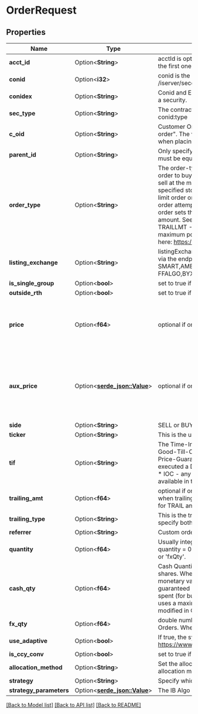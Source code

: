 # OrderRequest

## Properties

Name | Type | Description | Notes
------------ | ------------- | ------------- | -------------
**acct_id** | Option<**String**> | acctId is optional. It should be one of the accounts returned by /iserver/accounts. If not passed, the first one in the list is selected.  | [optional]
**conid** | Option<**i32**> | conid is the identifier of the security you want to trade, you can find the conid with /iserver/secdef/search.  | [optional]
**conidex** | Option<**String**> | Conid and Exchange - Can be used instead of conid when specifying the contract identifier of a security.  | [optional]
**sec_type** | Option<**String**> | The contract-identifier (conid) and security type (type) specified as a concatenated value, conid:type | [optional]
**c_oid** | Option<**String**> | Customer Order ID. An arbitrary string that can be used to identify the order, e.g \"my-fb-order\". The value must be unique for a 24h span. Please do not set this value for child orders when placing a bracket order.  | [optional]
**parent_id** | Option<**String**> | Only specify for child orders when placing bracket orders. The parentId for the child order(s) must be equal to the cOId (customer order id) of the parent.  | [optional]
**order_type** | Option<**String**> | The order-type determines what type of order you want to send.   * LMT - A limit order is an order to buy or sell at the specified price or better.   * MKT - A market order is an order to buy or sell at the markets current NBBO.   * STP - A stop order becomes a market order once the specified stop price is attained or penetrated.   * STOP_LIMIT - A stop limit order becomes a limit order once the specified stop price is attained or penetrated.   * MIDPRICE - A MidPrice order attempts to fill at the current midpoint of the NBBO or better.   * TRAIL - A sell trailing stop order sets the stop price at a fixed amount below the market price with an attached \"trailing\" amount. See more details here: https://ndcdyn.interactivebrokers.com/en/index.php?f=605   * TRAILLMT - A trailing stop limit order is designed to allow an investor to specify a limit on the maximum possible loss, without setting a limit on the maximum possible gain.     See more details here: https://ndcdyn.interactivebrokers.com/en/index.php?f=606  | [optional]
**listing_exchange** | Option<**String**> | listingExchange is optional. By default we use \"SMART\" routing. Possible values are available via the endpoint: /iserver/contract/{conid}/info, see **valid_exchange** e.g: SMART,AMEX,NYSE,CBOE,ISE,CHX,ARCA,ISLAND,DRCTEDGE,BEX,BATS,EDGEA,CSFBALGO,JE FFALGO,BYX,IEX,FOXRIVER,TPLUS1,NYSENAT,PSX  | [optional]
**is_single_group** | Option<**bool**> | set to true if you want to place a single group orders(OCA)  | [optional]
**outside_rth** | Option<**bool**> | set to true if the order can be executed outside regular trading hours.  | [optional]
**price** | Option<**f64**> | optional if order is LMT, or STOP_LIMIT, this is the limit price. For STP|TRAIL this is the stop price. For MIDPRICE this is the option price cap.  | [optional]
**aux_price** | Option<[**serde_json::Value**](.md)> | optional if order is STOP_LIMIT|TRAILLMT, this is the stop price. You must specify both price and auxPrice for STOP_LIMIT|TRAILLMT orders.  | [optional]
**side** | Option<**String**> | SELL or BUY | [optional]
**ticker** | Option<**String**> | This is the  underlying symbol for the contract.  | [optional]
**tif** | Option<**String**> | The Time-In-Force determines how long the order remains active on the market.   * GTC - use Good-Till-Cancel for orders to remain active until it executes or cancelled.   * OPG - use Open-Price-Guarantee for Limit-On-Open (LOO) or Market-On-Open (MOO) orders.   * DAY - if not executed a Day order will automatically cancel at the end of the markets regular trading hours.   * IOC - any portion of an Immediate-or-Cancel order that is not filled as soon as it becomes available in the market is cancelled.  | [optional]
**trailing_amt** | Option<**f64**> | optional if order is TRAIL, or TRAILLMT. When trailingType is amt, this is the trailing amount, when trailingType is %, it means percentage. You must specify both trailingType and trailingAmt for TRAIL and TRAILLMT order  | [optional]
**trailing_type** | Option<**String**> | This is the trailing type for trailing amount. We only support two types here: amt or %. You must specify both trailingType and trailingAmt for TRAIL and TRAILLMT order  | [optional]
**referrer** | Option<**String**> | Custom order reference  | [optional]
**quantity** | Option<**f64**> | Usually integer, for some special cases such as fractional orders can specify as a float, e.g. quantity = 0.001. In some special cases quantity is not specified, such as when using 'cashQty' or 'fxQty'.  | [optional]
**cash_qty** | Option<**f64**> | Cash Quantity - used to specify the monetary value of an order instead of the number of shares. When using 'cashQty' don't specify 'quantity' Orders that express size using a monetary value, e.g. cash quantity can result in fractional shares and are provided on a non-guaranteed basis. The system simulates the order by canceling it once the specified amount is spent (for buy orders) or collected (for sell orders). In addition to the monetary value, the order uses a maximum size that is calculated using the Cash Quantity Estimated Factor, which can be modified in Order Presets.    | [optional]
**fx_qty** | Option<**f64**> | double number, this is the cash quantity field which can only be used for Currency Conversion Orders. When using 'fxQty' don't specify 'quantity'.  | [optional]
**use_adaptive** | Option<**bool**> | If true, the system will use the Price Management Algo to submit the order. https://www.interactivebrokers.com/en/index.php?f=43423  | [optional]
**is_ccy_conv** | Option<**bool**> | set to true if the order is a FX conversion order  | [optional]
**allocation_method** | Option<**String**> | Set the allocation method when placing an order using an FA account for a group Possible allocation methods are \"NetLiquidity\", \"AvailableEquity\", \"EqualQuantity\" and \"PctChange\".  | [optional]
**strategy** | Option<**String**> | Specify which IB Algo algorithm to use for this order.  | [optional]
**strategy_parameters** | Option<[**serde_json::Value**](.md)> | The IB Algo parameters for the specified algorithm.  | [optional]

[[Back to Model list]](../README.md#documentation-for-models) [[Back to API list]](../README.md#documentation-for-api-endpoints) [[Back to README]](../README.md)


